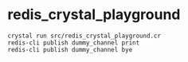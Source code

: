 # redis_crystal_playground

```shell
crystal run src/redis_crystal_playground.cr
redis-cli publish dummy_channel print
redis-cli publish dummy_channel bye
```

